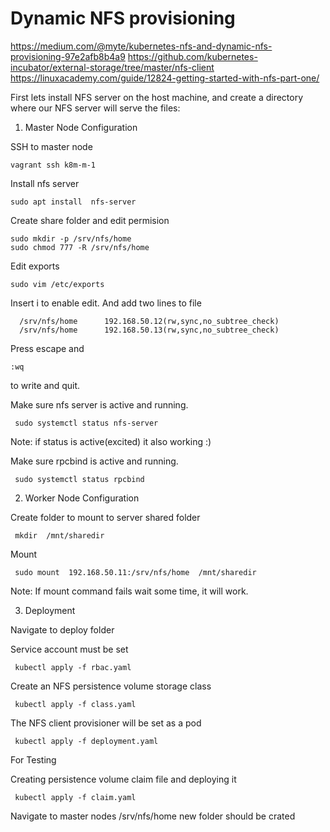 # Dynamic NFS provisioning

https://medium.com/@myte/kubernetes-nfs-and-dynamic-nfs-provisioning-97e2afb8b4a9
https://github.com/kubernetes-incubator/external-storage/tree/master/nfs-client
https://linuxacademy.com/guide/12824-getting-started-with-nfs-part-one/

First lets install NFS server on the host machine, and create a directory where our NFS server will serve the files:

1. Master Node Configuration

SSH to master node

```console 
vagrant ssh k8m-m-1
```

Install nfs server

```console 
sudo apt install  nfs-server
```

Create share folder and edit permision

```console 
sudo mkdir -p /srv/nfs/home
sudo chmod 777 -R /srv/nfs/home
```

Edit exports

```console 
sudo vim /etc/exports
```
Insert i to enable edit. And add two lines to file

```console 
  /srv/nfs/home      192.168.50.12(rw,sync,no_subtree_check)
  /srv/nfs/home      192.168.50.13(rw,sync,no_subtree_check)
```
Press escape and 
 
 ```console 
 :wq 
```
to write and quit.

Make sure nfs server is active and running. 

```console 
 sudo systemctl status nfs-server
```
Note: if status is active(excited) it also working :) 

Make sure rpcbind is active and running. 

```console 
 sudo systemctl status rpcbind
```

2. Worker Node Configuration

Create folder to mount to server shared folder

 ```console 
  mkdir  /mnt/sharedir
```

Mount 

 ```console 
  sudo mount  192.168.50.11:/srv/nfs/home  /mnt/sharedir
```

Note: If mount command fails wait some time, it will work.


3. Deployment

Navigate to deploy folder

Service account must be set 

 ```console 
  kubectl apply -f rbac.yaml
```

Create an NFS persistence volume storage class

 ```console 
  kubectl apply -f class.yaml 
```

The NFS client provisioner will be set as a pod

 ```console 
  kubectl apply -f deployment.yaml
```
For Testing

Creating persistence volume claim file and deploying it

 ```console 
  kubectl apply -f claim.yaml
```

Navigate to master nodes /srv/nfs/home new folder should be crated

